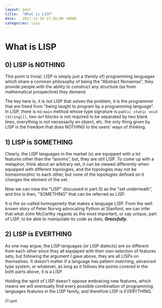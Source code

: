 ```yaml
---
layout: post
title:  "What is LISP"
date:   2017-12-30 17:26:00 +0800
categories: lisp
---
```


# What is LISP

## 0) LISP is NOTHING

This point is trivial, LISP is simply just a (family of) programming languages which share a common philosophy of being the "Abstract Nonsense", they provide people with the ability to construct any structure (as from mathematical prospective) they demand.

The key here is, it is not LISP that solves the problem, it is the programmer that are freed from "being taught to program by a programming language". In LISP, there is no `main` method whose type signature is `public static void (String[])`, two `def` blocks is not required to be separated by two blank lines, everything is not necessarily an object, etc. the only thing given by LISP is the freedom that does NOTHING to the users' ways of thinking.

## 1) LISP is SOMETHING

Clearly, the LISP languages in the market (x) are equipped with a lot features other than the “axioms”, but, they are still LISP. To come up with a metaphor, think about an arbitrary set, it can be viewed differently when equipped with different topologies, and the topologies may not be homeomorphic to each other, but none of the topologies defined on it changes the element of the set.

Now we can view the "LISP" discussed in part 0) as the "set underneath", and this is then, "SOMETHING" that can be referred as LISP.

It is the so-called homogeneity that makes a language LISP. From the well known story of Peter Norvig advocating Python at Stanford, we can infer that what John McCarthy regards as the most important, or say unique, part of LISP, to be able to manipulate its code as data, ***Gracefully***.

## 2) LISP is EVERTHING

As one may argue, the LISP languages (or LISP dialects) are so different from each other since they all equipped with their own selection of features sets, but following the argument I gave above, they are all LISPs on themselves. It doesn't matter if a language has pattern matching, advanced type system, or whatever, as long as it follows the points covered in the both parts above, it is a LISP.

Holding the spirit of LISP doesn't oppose embracing new features, which means we will eventually find every possible combination of programming languages features in the LISP family, and therefore LISP is EVERYTHING.



//`\qed`
